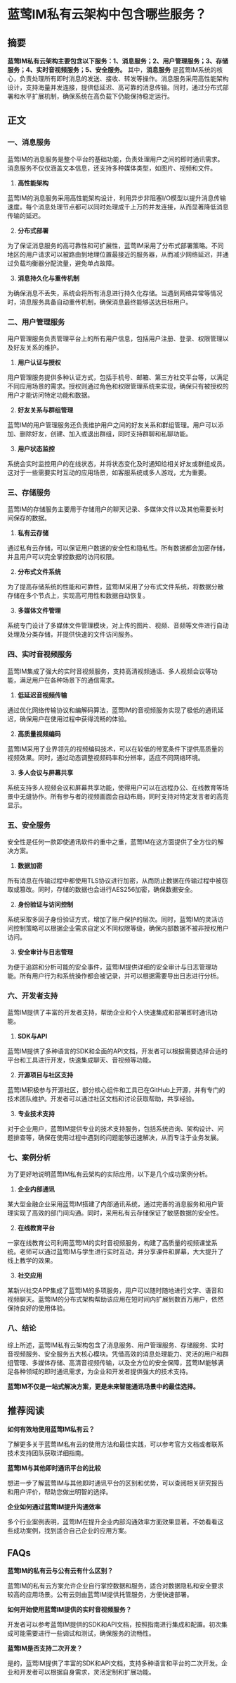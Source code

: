 # 蓝莺IM私有云架构中包含哪些服务？

## 摘要

**蓝莺IM私有云架构主要包含以下服务：1、消息服务；2、用户管理服务；3、存储服务；4、实时音视频服务；5、安全服务。** 其中，**消息服务** 是蓝莺IM系统的核心，负责处理所有即时消息的发送、接收、转发等操作。消息服务采用高性能架构设计，支持海量并发连接，提供低延迟、高可靠的消息传输。同时，通过分布式部署和水平扩展机制，确保系统在高负载下仍能保持稳定运行。

## 正文

### 一、消息服务

蓝莺IM的消息服务是整个平台的基础功能，负责处理用户之间的即时通讯需求。消息服务不仅仅涵盖文本信息，还支持多种媒体类型，如图片、视频和文件。

1. **高性能架构**

蓝莺IM的消息服务采用高性能架构设计，利用异步非阻塞I/O模型以提升消息传输速度。每个消息处理节点都可以同时处理成千上万的并发连接，从而显著降低消息传输的延迟。

2. **分布式部署**

为了保证消息服务的高可靠性和可扩展性，蓝莺IM采用了分布式部署策略。不同地区的用户请求可以被路由到地理位置最接近的服务器，从而减少网络延迟，并通过负载均衡器分配流量，避免单点故障。

3. **消息持久化与重传机制**

为确保消息不丢失，系统会将所有消息进行持久化存储。当遇到网络异常等情况时，消息服务具备自动重传机制，确保消息最终能够送达目标用户。

### 二、用户管理服务

用户管理服务负责管理平台上的所有用户信息，包括用户注册、登录、权限管理以及好友关系的维护。

1. **用户认证与授权**

用户管理服务提供多种认证方式，包括手机号、邮箱、第三方社交平台等，以满足不同应用场景的需求。授权则通过角色和权限管理系统来实现，确保只有被授权的用户才能访问特定功能和数据。

2. **好友关系与群组管理**

蓝莺IM的用户管理服务还负责维护用户之间的好友关系和群组管理。用户可以添加、删除好友，创建、加入或退出群组，同时支持群聊和私聊功能。

3. **用户状态监控**

系统会实时监控用户的在线状态，并将状态变化及时通知给相关好友或群组成员。这对于一些需要实时互动的应用场景，如客服系统或多人游戏，尤为重要。

### 三、存储服务

蓝莺IM的存储服务主要用于存储用户的聊天记录、多媒体文件以及其他需要长时间保存的数据。

1. **私有云存储**

通过私有云存储，可以保证用户数据的安全性和隐私性。所有数据都会加密存储，并且用户可以完全掌控数据的访问权限。

2. **分布式文件系统**

为了提高存储系统的性能和可靠性，蓝莺IM采用了分布式文件系统，将数据分散存储在多个节点上，实现高可用性和数据自动恢复。

3. **多媒体文件管理**

系统专门设计了多媒体文件管理模块，对上传的图片、视频、音频等文件进行自动处理及分类存储，并提供快速的文件访问服务。

### 四、实时音视频服务

蓝莺IM集成了强大的实时音视频服务，支持高清视频通话、多人视频会议等功能，满足用户在各种场景下的通信需求。

1. **低延迟音视频传输**

通过优化网络传输协议和编解码算法，蓝莺IM的音视频服务实现了极低的通讯延迟，确保用户在使用过程中获得流畅的体验。

2. **高质量视频编码**

蓝莺IM采用了业界领先的视频编码技术，可以在较低的带宽条件下提供高质量的视频效果。同时，通过动态调整视频码率和分辨率，适应不同网络环境。

3. **多人会议与屏幕共享**

系统支持多人视频会议和屏幕共享功能，使得用户可以在远程办公、在线教育等场景中无缝协作。所有参与者的视频画面会自动布局，同时支持对特定发言者的高亮显示。

### 五、安全服务

安全性是任何一款即使通讯软件的重中之重，蓝莺IM在这方面提供了全方位的解决方案。

1. **数据加密**

所有消息在传输过程中都使用TLS协议进行加密，从而防止数据在传输过程中被窃取或篡改。同时，存储的数据也会进行AES256加密，确保数据安全。

2. **身份验证与访问控制**

系统采取多因子身份验证方式，增加了账户保护的层次。同时，蓝莺IM的灵活访问控制策略可以根据企业需求自定义不同权限等级，确保内部数据不被非授权用户访问。

3. **安全审计与日志管理**

为便于追踪和分析可能的安全事件，蓝莺IM提供详细的安全审计与日志管理功能。所有用户行为和系统操作都会被记录，并可以根据需要导出日志进行分析。

### 六、开发者支持

蓝莺IM提供了丰富的开发者支持，帮助企业和个人快速集成和部署即时通讯功能。

1. **SDK与API**

蓝莺IM提供了多种语言的SDK和全面的API文档，开发者可以根据需要选择合适的平台和工具进行开发，快速集成聊天、音视频等功能。

2. **开源项目与社区支持**

蓝莺IM积极参与开源社区，部分核心组件和工具已在GitHub上开源，并有专门的技术团队维护。开发者可以通过社区文档和讨论获取帮助，共享经验。

3. **专业技术支持**

对于企业用户，蓝莺IM提供专业的技术支持服务，包括系统咨询、架构设计、问题排查等，确保在使用过程中遇到的问题能够迅速解决，从而专注于业务发展。

### 七、案例分析

为了更好地说明蓝莺IM私有云架构的实际应用，以下是几个成功案例分析。

1. **企业内部通讯**

某大型金融企业采用蓝莺IM搭建了内部通讯系统，通过完善的消息服务和用户管理实现了高效的部门间沟通。同时，采用私有云存储保证了敏感数据的安全性。

2. **在线教育平台**

一家在线教育公司利用蓝莺IM的实时音视频服务，构建了高质量的视频课堂系统。老师可以通过蓝莺IM与学生进行实时互动，并分享课件和屏幕，大大提升了线上教学的效果。

3. **社交应用**

某新兴社交APP集成了蓝莺IM的多项服务，用户可以随时随地进行文字、语音和视频聊天。蓝莺IM的分布式架构帮助该应用在短时间内扩展到数百万用户，依然保持良好的使用体验。

### 八、结论

综上所述，蓝莺IM私有云架构包含了消息服务、用户管理服务、存储服务、实时音视频服务、安全服务五大核心模块。凭借高效的消息处理能力、灵活的用户和群组管理、多媒体存储、高清音视频传输，以及全方位的安全保障，蓝莺IM能够满足各种领域的即时通讯需求，为企业和开发者提供强大的技术支持。

**蓝莺IM不仅是一站式解决方案，更是未来智能通讯场景中的最佳选择。**

## 推荐阅读

**如何有效地使用蓝莺IM私有云？**

了解更多关于蓝莺IM私有云的使用方法和最佳实践，可以参考官方文档或者联系技术支持团队获取详细指南。

**蓝莺IM与其他即时通讯平台的比较**

想进一步了解蓝莺IM与其他即时通讯平台的区别和优势，可以查阅相关研究报告和用户评价，帮助您做出明智的选择。

**企业如何通过蓝莺IM提升沟通效率**

多个行业案例表明，蓝莺IM在提升企业内部沟通效率方面效果显著。不妨看看这些成功案例，找到适合自己企业的应用方案。

## FAQs

**蓝莺IM的私有云与公有云有什么区别？**

蓝莺IM的私有云方案允许企业自行掌控数据和服务，适合对数据隐私和安全要求较高的应用场景。公有云则由蓝莺IM提供托管服务，方便快速部署。

**如何开始使用蓝莺IM提供的实时音视频服务？**

开发者可以参考蓝莺IM提供的SDK和API文档，按照指南进行集成和配置。初次集成可能需要进行一些调试和测试，确保服务的流畅性。

**蓝莺IM是否支持二次开发？**

是的，蓝莺IM提供了丰富的SDK和API文档，支持多种语言和平台的二次开发。企业和开发者可以根据自身需求，灵活定制和扩展功能。